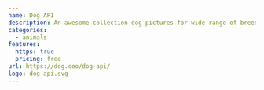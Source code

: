 ```yaml
---
name: Dog API
description: An awesome collection dog pictures for wide range of breeds.
categories:
  - animals
features:
  https: true
  pricing: free
url: https://dog.ceo/dog-api/
logo: dog-api.svg
---
```

